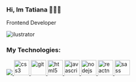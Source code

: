### Hi, Im Tatiana  👩🏻‍💻   
 
 Frontend Developer 

  ![ilustrator](https://user-images.githubusercontent.com/62758577/94380244-2875aa00-010b-11eb-90dd-0c953f1300cd.jpg)



<h3 align="left"> My Technologies:</h3>
<div align="left"> 
 <a href="https://getbootstrap.com" target="_blank"> 
  <img src="https://icongr.am/devicon/html5-original.svg?size=128&color=currentColor" target="_blank">
  <img src="https://raw.githubusercontent.com/sammwyy/sammwyy/master/skills/css.png" alt="css3" width="40" height="40"/>
 </a>
 <a href="https://git-scm.com/" target="_blank"> 
  <img src="https://www.vectorlogo.zone/logos/git-scm/git-scm-icon.svg" alt="git" width="40" height="40"/>
 </a>
 <a href="https://www.w3.org/html/" target="_blank">
  <img src="https://devicons.github.io/devicon/devicon.git/icons/html5/html5-original-wordmark.svg" alt="html5" width="40" height="40"/>
 </a> 
 <a href="https://developer.mozilla.org/en-US/docs/Web/JavaScript" target="_blank"> 
  <img src="https://icongr.am/devicon/javascript-original.svg?size=128&color=currentColor" alt="javascript" width="40" height="40"/> </a>
 <a href="https://nodejs.org" target="_blank"> <img src="https://devicons.github.io/devicon/devicon.git/icons/nodejs/nodejs-original-wordmark.svg" alt="nodejs" width="40" height="40"/>
 </a>
 <a href="https://reactnative.dev/" target="_blank">
  <img src="https://icongr.am/devicon/react-original-wordmark.svg?size=128&color=currentColor" alt="reactnative" width="40" height="40"/>
 </a>
 <a href="https://sass-lang.com" target="_blank">
  <img src="https://icongr.am/devicon/sass-original.svg?size=128&color=currentColor" alt="sass" width="40" height="40"/>
 </a>
</div>
